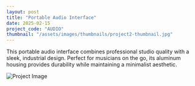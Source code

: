 ```yaml
---
layout: post
title: "Portable Audio Interface"
date: 2025-02-15
project_code: "AUDIO"
thumbnail: "/assets/images/thumbnails/project2-thumbnail.jpg"
---
```


This portable audio interface combines professional studio quality with a sleek, industrial design. Perfect for musicians on the go, its aluminum housing provides durability while maintaining a minimalist aesthetic.

![Project Image](https://source.unsplash.com/random/800x600/?audio-interface)
